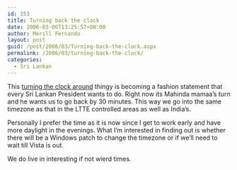 ```yaml
---
id: 153
title: Turning back the clock
date: 2006-03-06T13:25:57+00:00
author: Merill Fernando
layout: post
guid: /post/2006/03/Turning-back-the-clock.aspx
permalink: /2006/03/turning-back-the-clock/
categories:
  - Sri Lankan
---
```

<p>This <a href="http://www.asiantribune.com/show_news.php?id=17251">turning the clock around</a> thingy is becoming a fashion statement that every Sri Lankan President wants to do. Right now its Mahinda mamaa&rsquo;s turn and he wants us to go back by 30 minutes. This way we go into the same timezone as that in the LTTE controlled areas as well as India&rsquo;s.</p>
<p>Personally I prefer the time as it is now since I get to work early and have more daylight in the evenings. What I&rsquo;m interested in finding out is whether there will be a Windows patch to change the timezone or if we&rsquo;ll need to wait till Vista is out.</p>
<p>We do live in interesting if not wierd times.</p>